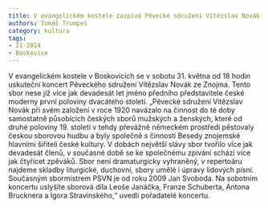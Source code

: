 ```yaml
---
title: V evangelickém kostele zazpívá Pěvecké sdružení Vítězslav Novák
authors: Tomáš Trumpeš
category: kultura
tags: 
- 21-2014
- Boskovice
---
```

V evangelickém kostele v Boskovicích se v sobotu 31. května od 18 hodin uskuteční koncert Pěveckého sdružení Vítězslav Novák ze Znojma. Tento sbor nese již více jak devadesát let jméno předního představitele české moderny první poloviny dvacátého století. 
„Pěvecké sdružení Vítězslav Novák při svém založení v roce 1920 navázalo na činnost do té doby samostatně působících českých sborů mužských a ženských, které od druhé poloviny 19. století v tehdy převážně německém prostředí pěstovaly českou sborovou hudbu a byly společně s činností Besedy znojemské hlavními šiřiteli české kultury. V dobách největší slávy sbor tvořilo více jak devadesát členů, v současné době se ke společnému zpívání schází více jak čtyřicet zpěváků. Sbor není dramaturgicky vyhraněný, v repertoáru najdeme skladby liturgické, duchovní, sbory umělé i úpravy lidových písní. Současným sbormistrem PSVN je od roku 2009 Jan Svoboda. Na sobotním koncertu uslyšíte sborová díla Leoše Janáčka, Franze Schuberta, Antona Brucknera a Igora Stravinského,“ uvedli pořadatelé koncertu.

